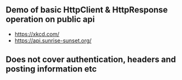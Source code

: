## Demo of basic HttpClient & HttpResponse operation on public api
* https://xkcd.com/
* https://api.sunrise-sunset.org/
## Does not cover authentication, headers and posting information etc